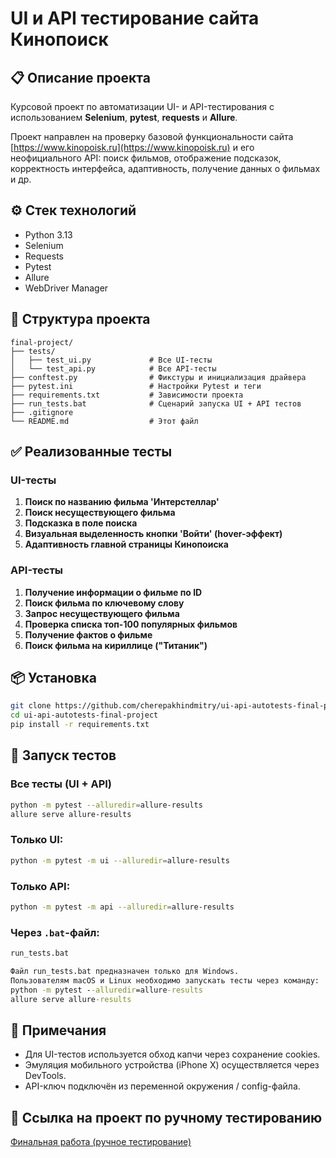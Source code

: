 # UI и API тестирование сайта Кинопоиск

## 📋 Описание проекта

Курсовой проект по автоматизации UI- и API-тестирования с использованием **Selenium**, **pytest**, **requests** и **Allure**.

Проект направлен на проверку базовой функциональности сайта [https://www.kinopoisk.ru](https://www.kinopoisk.ru) и его неофициального API: поиск фильмов, отображение подсказок, корректность интерфейса, адаптивность, получение данных о фильмах и др.

## ⚙️ Стек технологий

- Python 3.13
- Selenium
- Requests
- Pytest
- Allure
- WebDriver Manager

## 📁 Структура проекта

```
final-project/
├── tests/
│   ├── test_ui.py             # Все UI-тесты
│   └── test_api.py            # Все API-тесты
├── conftest.py                # Фикстуры и инициализация драйвера
├── pytest.ini                 # Настройки Pytest и теги
├── requirements.txt           # Зависимости проекта
├── run_tests.bat              # Сценарий запуска UI + API тестов
├── .gitignore
└── README.md                  # Этот файл
```

## ✅ Реализованные тесты

### UI-тесты

1. **Поиск по названию фильма 'Интерстеллар'**
2. **Поиск несуществующего фильма**
3. **Подсказка в поле поиска**
4. **Визуальная выделенность кнопки 'Войти' (hover-эффект)**
5. **Адаптивность главной страницы Кинопоиска**

### API-тесты

1. **Получение информации о фильме по ID**
2. **Поиск фильма по ключевому слову**
3. **Запрос несуществующего фильма**
4. **Проверка списка топ-100 популярных фильмов**
5. **Получение фактов о фильме**
6. **Поиск фильма на кириллице ("Титаник")**

## 📦 Установка

```bash
git clone https://github.com/cherepakhindmitry/ui-api-autotests-final-project.git
cd ui-api-autotests-final-project
pip install -r requirements.txt
```

## 🚀 Запуск тестов

### Все тесты (UI + API)
```bash
python -m pytest --alluredir=allure-results
allure serve allure-results
```

### Только UI:
```bash
python -m pytest -m ui --alluredir=allure-results
```

### Только API:
```bash
python -m pytest -m api --alluredir=allure-results
```

### Через `.bat`-файл:
```cmd
run_tests.bat

Файл run_tests.bat предназначен только для Windows.
Пользователям macOS и Linux необходимо запускать тесты через команду:
python -m pytest --alluredir=allure-results
allure serve allure-results
```

## 🔐 Примечания

- Для UI-тестов используется обход капчи через сохранение cookies.
- Эмуляция мобильного устройства (iPhone X) осуществляется через DevTools.
- API-ключ подключён из переменной окружения / config-файла.

## 📎 Ссылка на проект по ручному тестированию
[Финальная работа (ручное тестирование)](https://cherepakhindmitry.yonote.ru/share/d970c7f8-8a29-48b1-bb9c-1ef0b4209184)
